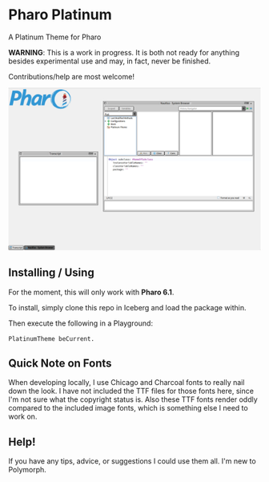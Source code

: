 # Pharo Platinum #
A Platinum Theme for Pharo
  
**WARNING**: This is a work in progress. It is both not ready for anything besides experimental use and may, in fact, never be finished.
  
Contributions/help are most welcome!
  
![Current Screenshot](currentScreenshot.png)

## Installing / Using ##
For the moment, this will only work with **Pharo 6.1**.
  
To install, simply clone this repo in Iceberg and load the package within.
  
Then execute the following in a Playground:
```smalltalk
PlatinumTheme beCurrent.
```

## Quick Note on Fonts ##
When developing locally, I use Chicago and Charcoal fonts to really nail down the look. I have not included the TTF files for those fonts here, since I'm not sure what the copyright status is. Also these TTF fonts render oddly compared to the included image fonts, which is something else I need to work on.
  
## Help! ##
If you have any tips, advice, or suggestions I could use them all. I'm new to Polymorph.
